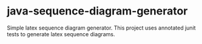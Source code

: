 java-sequence-diagram-generator
===============================

Simple  latex sequence diagram generator. This project  uses  annotated junit tests to generate latex sequence diagrams.
